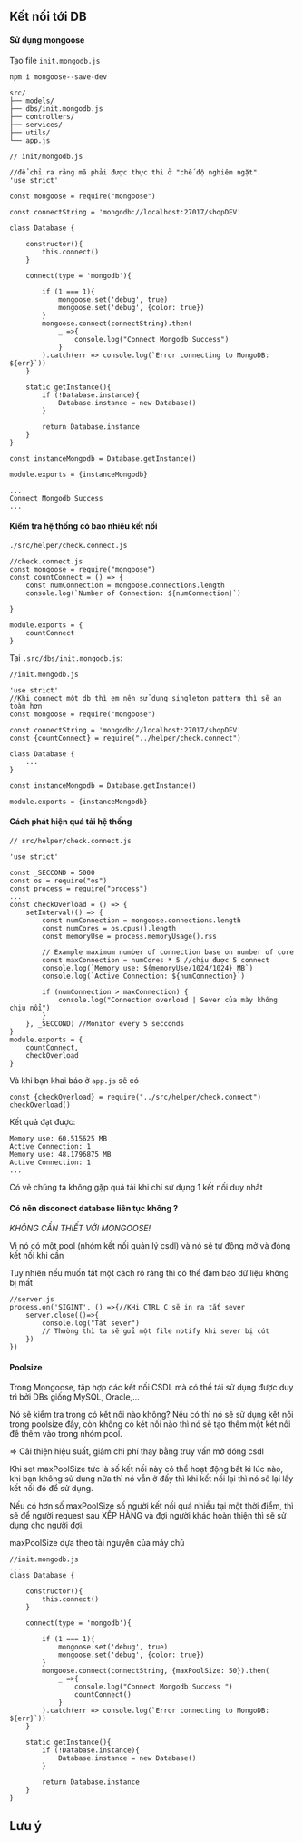## Kết nối tới DB

#### Sử dụng mongoose
Tạo file `init.mongodb.js`

`npm i mongoose--save-dev`
```
src/
├── models/
├── dbs/init.mongodb.js
├── controllers/
├── services/
├── utils/
└── app.js
```
```
// init/mongodb.js

//để chỉ ra rằng mã phải được thực thi ở "chế độ nghiêm ngặt".
'use strict'

const mongoose = require("mongoose")

const connectString = 'mongodb://localhost:27017/shopDEV'

class Database {

    constructor(){
        this.connect()
    }

    connect(type = 'mongodb'){

        if (1 === 1){
            mongoose.set('debug', true)
            mongoose.set('debug', {color: true})
        }
        mongoose.connect(connectString).then(
            _ =>{
                console.log("Connect Mongodb Success")
            }
        ).catch(err => console.log(`Error connecting to MongoDB: ${err}`))
    }

    static getInstance(){
        if (!Database.instance){
            Database.instance = new Database()
        }

        return Database.instance
    }
}

const instanceMongodb = Database.getInstance()

module.exports = {instanceMongodb}
```
```
...
Connect Mongodb Success
...
```

#### Kiểm tra hệ thống có bao nhiêu kết nối
```
./src/helper/check.connect.js
```
```
//check.connect.js
const mongoose = require("mongoose")
const countConnect = () => {
    const numConnection = mongoose.connections.length
    console.log(`Number of Connection: ${numConnection}`)

}

module.exports = {
    countConnect
}
```
Tại `.src/dbs/init.mongodb.js`:
```
//init.mongodb.js

'use strict'
//Khi connect một db thì em nên sử dụng singleton pattern thì sẽ an toàn hơn
const mongoose = require("mongoose")

const connectString = 'mongodb://localhost:27017/shopDEV'
const {countConnect} = require("../helper/check.connect")

class Database {
    ...
}

const instanceMongodb = Database.getInstance()

module.exports = {instanceMongodb}
```

#### Cách phát hiện quá tải hệ thống
```
// src/helper/check.connect.js

'use strict'

const _SECCOND = 5000
const os = require("os")
const process = require("process")
...
const checkOverload = () => {
    setInterval(() => {
        const numConnection = mongoose.connections.length
        const numCores = os.cpus().length
        const memoryUse = process.memoryUsage().rss

        // Example maximum number of connection base on number of core
        const maxConnection = numCores * 5 //chịu được 5 connect
        console.log(`Memory use: ${memoryUse/1024/1024} MB`)
        console.log(`Active Connection: ${numConnection}`)

        if (numConnection > maxConnection) {
            console.log("Connection overload | Sever của mày không chịu nổi")
        }
    }, _SECCOND) //Monitor every 5 secconds
}
module.exports = {
    countConnect,
    checkOverload
}
```
Và khi bạn khai báo ở `app.js` sẽ có
```
const {checkOverload} = require("../src/helper/check.connect")
checkOverload()
```
Kết quả đạt được:
```
Memory use: 60.515625 MB
Active Connection: 1
Memory use: 48.1796875 MB
Active Connection: 1
...
```
Có vẻ chúng ta không gặp quá tải khi chỉ sử dụng 1 kết nối duy nhất

#### Có nên disconect database liên tục không ?

*KHÔNG CẦN THIẾT VỚI MONGOOSE!*

Vì nó có một pool (nhóm kết nối quản lý csdl) và nó sẽ tự động mở và đóng kết nối khi cần

Tuy nhiên nếu muốn tắt một cách rõ ràng thì có thể đảm bảo dữ liệu không bị mất
```
//server.js
process.on('SIGINT', () =>{//KHi CTRL C sẽ in ra tắt sever
    server.close(()=>{
        console.log("Tắt sever")
        // Thường thì ta sẽ gửi một file notify khi sever bị cút
    })
})
```

#### Poolsize
Trong Mongoose, tập hợp các kết nối CSDL mà có thể tái sử dụng được duy trì bởi DBs giống MySQL, Oracle,...

Nó sẽ kiểm tra trong có kết nối nào không? Nếu có thì nó sẽ sử dụng kết nối trong poolsize đấy, còn không có két nối nào thì nó sẽ tạo thêm một két nối để thêm vào trong nhóm pool.

=> Cải thiện hiệu suất, giảm chi phí thay bằng truy vấn mở đóng csdl

Khi set maxPoolSize tức là số kết nối này có thể hoạt động bất kì lúc nào, khi bạn không sử dụng nữa thì nó vẫn ở đấy thì khi kết nối lại thì nó sẽ lại lấy kết nối đó để sử dụng.

Nếu có hơn số maxPoolSize số người kết nối quá nhiều tại một thời điểm, thì sẽ để người request sau XẾP HÀNG và đợi người khác hoàn thiện thì sẽ sử dụng cho người đợi.

maxPoolSize dựa theo tài nguyên của máy chủ

```
//init.mongodb.js
...
class Database {

    constructor(){
        this.connect()
    }

    connect(type = 'mongodb'){

        if (1 === 1){
            mongoose.set('debug', true)
            mongoose.set('debug', {color: true})
        }
        mongoose.connect(connectString, {maxPoolSize: 50}).then(
            _ =>{
                console.log("Connect Mongodb Success ")
                countConnect()
            }
        ).catch(err => console.log(`Error connecting to MongoDB: ${err}`))
    }

    static getInstance(){
        if (!Database.instance){
            Database.instance = new Database()
        }

        return Database.instance
    }
}
```
## Lưu ý
